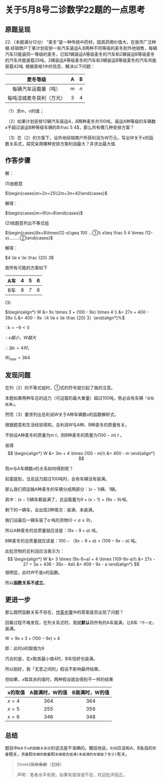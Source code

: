 # 关于5月8号二诊数学22题的一点思考

## 原题呈现

22.（本题满分12分）
	“麦冬”是一种传统中药材，因其药用价值大，在我市广泛种植.经销商户丁某计划安排一些汽车装运A,B两种不同等级的麦冬到外地销售，每辆汽车只能装同一等级的麦冬，已知1辆装运A等级麦冬的汽车和2辆装运B等级麦冬的汽车共能装载25吨，2辆装运A等级麦冬的汽车和3辆装运B等级麦冬的汽车共能装载42吨.
	根据表格1中的信息，解决以下问题：

|         麦冬等级         |  A   |  B   |
| :----------------------: | :--: | :--: |
|   每辆汽车运载量（吨）   | $m$  | $n$  |
| 每吨涪城麦冬获利（万元） |  3   |  4   |

​	（1）求$m，n$的值；

​	（2）如果计划安排12辆汽车装运$A，B$两种麦冬共$100$吨，装运A种等级的车辆数$x$不超过装运B种等级车辆的$\frac 5 4$，那么共有哪几种安排方案？

​	（3）在（2）的方案下，设外地经销商户所获利润为$W$万元，写出$W$关于$x$的函数关系式，探究采用哪种安排方案利润最大？并求出最大值.

## 作答步骤

解：

(1)由题意

$\begin{cases}m+2n=25\\2m+3n=42\end{cases}$

解得：

$\begin{cases}m=9\\n=8\end{cases}$

(2)依题意列出不等式组

$\begin{cases}9x+8\times(12-x)\geq 100 ...①\\ x\leq \frac 5 4 \times (12-x).........②\end{cases}$

解得：

$4 \le x \le \frac {20} 3$

故所有可能的方案如下

| A车  |  4   |  5   |  6   |
| :--: | :--: | :--: | :--: |
| B车  |  8   |  7   |  6   |

(3)

$\begin{align*}  W &= 9x \times 3 + (100 - 9x) \times 4 \\    &= 27x + 400 - 36x \\    &= 400 - 9x（4 \le x \le \frac {20} 3）\end{align*}%$

$\because k = -9 <0$

$\therefore x越小，W越大$

$\therefore 当x = 4时，$

$W_{max} = 364$



## 发现问题

在列（2）的不等式组时，①式的符号就引起了我的注意。

本题如果两种车总的运力（可运载的最大重量）超过100吨，势必会有车辆`「没有装满」`。



然而（3）要求列出总利润$W$关于A种车辆数$x$的函数解析式，

根据题意和生活经验得知，总利润$W$与A种、B种麦冬的质量有关。

不妨设A种麦冬的质量为$m$ $t$，则B种麦冬的质量为$(100-m)$   $t$  。

易得
$$
\begin{align*}
W &= 3m + 4 \times (100 - m)\\
  &= 400 - m
\end{align*}
$$



而$m$与A车辆数$x$的关系如何得到呢？

前面提到，当总运力超过100吨时，会有车辆没有装满。

那么我们把运输A种麦冬的车辆分成两部分：$(x-1)$辆、$1$辆。

其中：$(x-1)$辆车都装满了，总运载量为$9 \times (x-1)=(9x-9)吨$。

剩下的一辆车，会出现2种情况：装满、未装满。

我们设最后一辆车装了$a$ 吨的货物($0<a \leq 9$)，

所以A种麦冬的总质量就应该是：$(9x-9+a)$ 吨，

B种麦冬的总质量就应该是：$100-（9x-9+a)=(109-9x-a)$ 吨。

此批货物的总利润应当表示为：
$$
\begin{align*}
W &= 3 \times (9x-9+a) + 4 \times (109-9x-a)\\
  &= 27x - 27 + 3a + 436 - 36x - 4a\\
  &= 409 - 9x - a
\end{align*}
$$
很明显，此时$W$不是$x$的函数。

所以**函数关系不成立**。



## 更进一步

那么既然函数关系不存在，[作答步骤](https://howcam.github.io/#/md/blogs/20240508-22?id=作答步骤)中的答案是否出现了问题？

回看过程不难发现，在列关系式时，我就**默认**将所有的A车装满，让B车`「不一定」`装满。

$W = 9x \times 3 + (100 - 9x) \times 4$

即：此时$a$的取值为9

巧合的是，在$x$取其最小值4时，B车恰好也装满。

所以刚好，我「无意之间的」假设不影响最终结果。



但如果，$x$取其余的值时，两种假设就会得到不一样的结果

| x的取值 | A装满时，W的值 | B装满时，W的值 |
| ------- | :------------: | :------------: |
| $x=4$   |      364       |      364       |
| $x=5$   |      355       |      356       |
| $x=6$   |      346       |      348       |



## 总结

题目中`W关于x的函数关系式`的说法是不准确的。概括地说，`利润`应该和A、B各自的`质量`相关，`质量`和`车辆的数量`和`车辆是否装满(未装满的车辆装了多少)`有关。



> [!note]~~保命条款~~（划掉）
>
> 声明：笔者水平有限，如果有错误或不足，欢迎批评指正。
